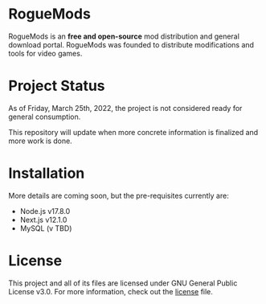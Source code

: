 # RogueMods
RogueMods is an **free and open-source** mod distribution and general download portal. RogueMods was founded to distribute modifications and tools for video games.

# Project Status
As of Friday, March 25th, 2022, the project is not considered ready for general consumption.

This repository will update when more concrete information is finalized and more work is done.

# Installation
More details are coming soon, but the pre-requisites currently are:

- Node.js v17.8.0
- Next.js v12.1.0
- MySQL (v TBD)

# License
This project and all of its files are licensed under GNU General Public License v3.0. For more information, check out the [license](LICENSE) file.
